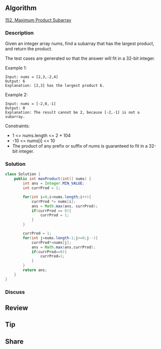 ## Algorithm

[152. Maximum Product Subarray](https://leetcode.com/problems/maximum-product-subarray/description/)

### Description

Given an integer array nums, find a subarray that has the largest product, and return the product.

The test cases are generated so that the answer will fit in a 32-bit integer.


Example 1:

```
Input: nums = [2,3,-2,4]
Output: 6
Explanation: [2,3] has the largest product 6.
```

Example 2:

```
Input: nums = [-2,0,-1]
Output: 0
Explanation: The result cannot be 2, because [-2,-1] is not a subarray.
```

Constraints:

- 1 <= nums.length <= 2 * 104
- -10 <= nums[i] <= 10
- The product of any prefix or suffix of nums is guaranteed to fit in a 32-bit integer.

### Solution

```java
class Solution {
    public int maxProduct(int[] nums) {
        int ans = Integer.MIN_VALUE;
        int currProd = 1;

        for(int i=0;i<nums.length;i++){
            currProd *= nums[i];
            ans = Math.max(ans, currProd);
            if(currProd == 0){
                currProd = 1;
            }
        }

        currProd = 1;
        for(int j=nums.length-1;j>=0;j--){
            currProd*=nums[j];
            ans = Math.max(ans,currProd);
            if(currProd==0){
                currProd=1;
            }
        }
        return ans;
    }
}
```

### Discuss

## Review


## Tip


## Share
